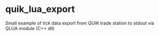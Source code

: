 # quik_lua_export
Small example of tick data export from QUIK trade station  to stdout via QLUA module (C++ dll)
